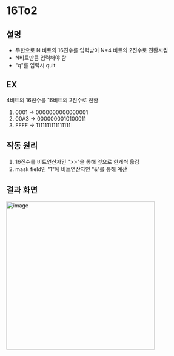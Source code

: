 # 16To2
## 설명
+ 무한으로 N 비트의 16진수를 입력받아 N*4 비트의 2진수로 전환시킴
+ N비트만큼 입력해야 함
+ "q"를 입력시 quit
## EX
4비트의 16진수를 16비트의 2진수로 전환
1. 0001 -> 0000000000000001 
2. 00A3 -> 0000000010100011
3. FFFF -> 1111111111111111
## 작동 원리
1. 16진수를 비트연산자인 ">>"을 통해 옆으로 한개씩 옮김
2. mask field인 "1"에 비트연산자인 "&"를 통해 계산
## 결과 화면
<img width="391" alt="image" src="https://user-images.githubusercontent.com/48661310/230378082-e02719eb-3c80-4700-8d74-7257815aa628.png">

